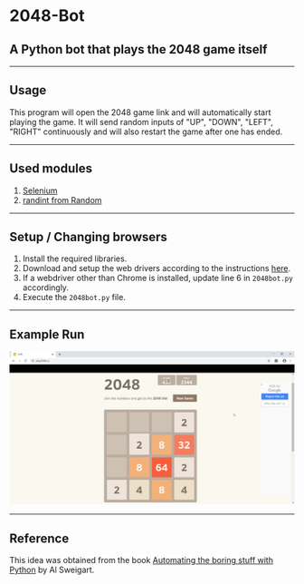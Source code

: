 # 2048-Bot

## A Python bot that plays the 2048 game itself

---

## Usage

This program will open the 2048 game link and will automatically start playing the game. It will send random inputs of "UP", "DOWN", "LEFT", "RIGHT" continuously and will also restart the game after one has ended.

---

## Used modules

1. [Selenium](https://selenium-python.readthedocs.io/)
2. [randint from Random](https://docs.python.org/3/library/random.html)

---

## Setup / Changing browsers

1. Install the required libraries.
2. Download and setup the web drivers according to the instructions [here](https://selenium-python.readthedocs.io/installation.html#drivers).
3. If a webdriver other than Chrome is installed, update line 6 in `2048bot.py` accordingly.
4. Execute the `2048bot.py` file.

---

## Example Run

![Example result](./imgs/Sample.png)

---

## Reference

This idea was obtained from the book [Automating the boring stuff with Python](https://automatetheboringstuff.com/2e/chapter12/) by Al Sweigart.
